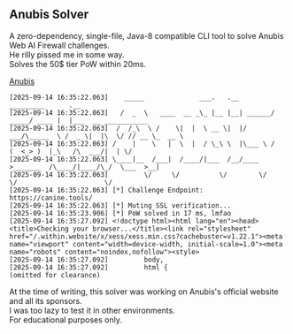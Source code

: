 Anubis Solver
---
A zero-dependency, single-file, Java-8 compatible CLI tool to solve Anubis Web AI Firewall challenges.  
He rilly pissed me in some way.  
Solves the 50$ tier PoW within 20ms.

[Anubis](https://github.com/TecharoHQ/anubis)

````log
[2025-09-14 16:35:22.063]    _____              ___.   .__         _________      .__                     
[2025-09-14 16:35:22.063]   /  _  \   ____  __ _\_ |__ |__| ______/   _____/ ____ |  |___  __ ___________ 
[2025-09-14 16:35:22.063]  /  /_\  \ /    \|  |  \ __ \|  |/  ___/\_____  \ /  _ \|  |\  \/ // __ \_  __ \
[2025-09-14 16:35:22.063] /    |    \   |  \  |  / \_\ \  |\___ \ /        (  <_> )  |_\   /\  ___/|  | \/
[2025-09-14 16:35:22.063] \____|__  /___|  /____/|___  /__/____  >_______  /\____/|____/\_/  \___  >__|   
[2025-09-14 16:35:22.063]         \/     \/          \/        \/        \/                      \/       
[2025-09-14 16:35:22.063] [*] Challenge Endpoint: https://canine.tools/
[2025-09-14 16:35:22.063] [*] Muting SSL verification...
[2025-09-14 16:35:23.906] [*] PoW solved in 17 ms, lmfao
[2025-09-14 16:35:27.092] <!doctype html><html lang="en"><head><title>Checking your browser...</title><link rel="stylesheet" href="/.within.website/x/xess/xess.min.css?cachebuster=v1.22.1"><meta name="viewport" content="width=device-width, initial-scale=1.0"><meta name="robots" content="noindex,nofollow"><style>
[2025-09-14 16:35:27.092]         body,
[2025-09-14 16:35:27.092]         html {
(omitted for clearance)
````

At the time of writing, this solver was working on Anubis's official website and all its sponsors.  
I was too lazy to test it in other environments.  
For educational purposes only.



